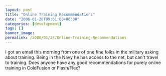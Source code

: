 ```yaml
---
layout: post
title: "Online Training Recommendations"
date: "2006-01-28T09:01:00+06:00"
categories: [development]
tags: []
banner_image: 
permalink: /2006/01/28/Online-Training-Recommendations
---
```


I got an email this morning from one of one fine folks in the military asking about training. Being in the Navy he has access to the net, but can't travel to training. Does anyone have any good recommendations for purely online training in ColdFusion or Flash/Flex?